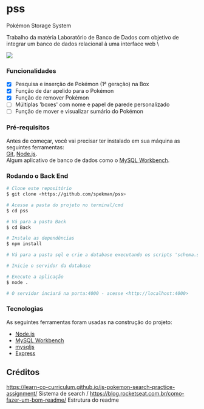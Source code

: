 # pss
Pokémon Storage System

Trabalho da matéria Laboratório de Banco de Dados com objetivo de integrar um banco de dados relacional à uma interface web
\

![](Front/assets/gif.gif)

### Funcionalidades

- [x] Pesquisa e inserção de Pokémon (1ª geração) na Box
- [x] Função de dar apelido para o Pokémon
- [x] Função de remover Pokémon
- [ ] Múltiplas 'boxes' com nome e papel de parede personalizado
- [ ] Função de mover e visualizar sumário do Pokémon

### Pré-requisitos

Antes de começar, você vai precisar ter instalado em sua máquina as seguintes ferramentas: 
\
[Git](https://git-scm.com), [Node.js](https://nodejs.org/en/). 
\
Algum aplicativo de banco de dados como o [MySQL Workbench](https://www.mysql.com/).

### Rodando o Back End

```bash
# Clone este repositório
$ git clone <https://github.com/spekman/pss>

# Acesse a pasta do projeto no terminal/cmd
$ cd pss

# Vá para a pasta Back
$ cd Back

# Instale as dependências
$ npm install

# Vá para a pasta sql e crie a database executando os scripts 'schema.sql' e 'pokemon_table.sql' nesta ordem 

# Inicie o servidor da database

# Execute a aplicação
$ node .

# O servidor inciará na porta:4000 - acesse <http://localhost:4000>
```

### Tecnologias

As seguintes ferramentas foram usadas na construção do projeto:

- [Node.js](https://nodejs.org/en/)
- [MySQL Workbench](https://www.mysql.com/)
- [mysqljs](https://www.npmjs.com/package/mysql)
- [Express](https://www.npmjs.com/package/express)


## Créditos

https://learn-co-curriculum.github.io/js-pokemon-search-practice-assignment/ Sistema de search
/
https://blog.rocketseat.com.br/como-fazer-um-bom-readme/ Estrutura do readme
